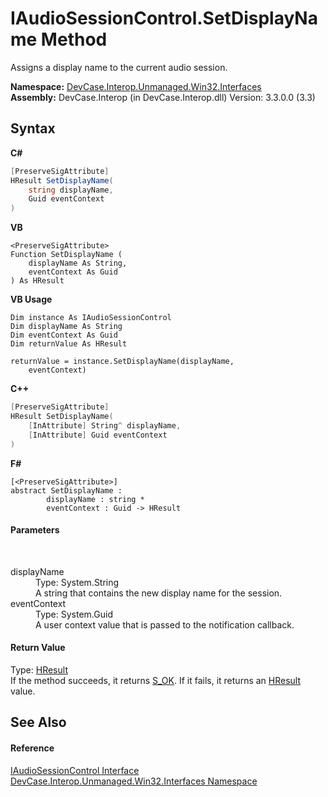 # IAudioSessionControl.SetDisplayName Method 
 

Assigns a display name to the current audio session.

**Namespace:**&nbsp;<a href="N_DevCase_Interop_Unmanaged_Win32_Interfaces">DevCase.Interop.Unmanaged.Win32.Interfaces</a><br />**Assembly:**&nbsp;DevCase.Interop (in DevCase.Interop.dll) Version: 3.3.0.0 (3.3)

## Syntax

**C#**<br />
``` C#
[PreserveSigAttribute]
HResult SetDisplayName(
	string displayName,
	Guid eventContext
)
```

**VB**<br />
``` VB
<PreserveSigAttribute>
Function SetDisplayName ( 
	displayName As String,
	eventContext As Guid
) As HResult
```

**VB Usage**<br />
``` VB Usage
Dim instance As IAudioSessionControl
Dim displayName As String
Dim eventContext As Guid
Dim returnValue As HResult

returnValue = instance.SetDisplayName(displayName, 
	eventContext)
```

**C++**<br />
``` C++
[PreserveSigAttribute]
HResult SetDisplayName(
	[InAttribute] String^ displayName, 
	[InAttribute] Guid eventContext
)
```

**F#**<br />
``` F#
[<PreserveSigAttribute>]
abstract SetDisplayName : 
        displayName : string * 
        eventContext : Guid -> HResult 

```


#### Parameters
&nbsp;<dl><dt>displayName</dt><dd>Type: System.String<br />A string that contains the new display name for the session.</dd><dt>eventContext</dt><dd>Type: System.Guid<br />A user context value that is passed to the notification callback.</dd></dl>

#### Return Value
Type: <a href="T_DevCase_Interop_Unmanaged_Win32_Enums_HResult">HResult</a><br />If the method succeeds, it returns <a href="T_DevCase_Interop_Unmanaged_Win32_Enums_HResult">S_OK</a>. If it fails, it returns an <a href="T_DevCase_Interop_Unmanaged_Win32_Enums_HResult">HResult</a> value.

## See Also


#### Reference
<a href="T_DevCase_Interop_Unmanaged_Win32_Interfaces_IAudioSessionControl">IAudioSessionControl Interface</a><br /><a href="N_DevCase_Interop_Unmanaged_Win32_Interfaces">DevCase.Interop.Unmanaged.Win32.Interfaces Namespace</a><br />